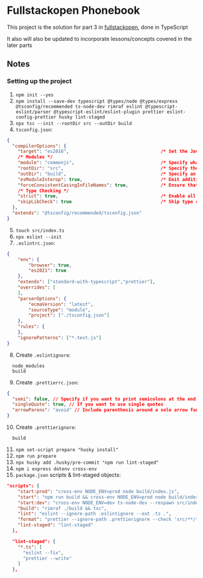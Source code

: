 # Fullstackopen Phonebook

This project is the solution for part 3 in [fullstackopen](https://fullstackopen.com/en/part3), done in TypeScript

It also will also be updated to incorporate lessons/concepts covered in the later parts

## Notes

### Setting up the project

1. `npm init --yes`
2. `npm install --save-dev typescript @types/node @types/express @tsconfig/recommended ts-node-dev rimraf eslint @typescript-eslint/parser @typescript-eslint/eslint-plugin prettier eslint-config-prettier husky lint-staged`
3. `npx tsc --init --rootDir src --outDir build`
4. `tsconfig.json`:
```json
{
  "compilerOptions": {
    "target": "es2016",                                  /* Set the JavaScript language version for emitted JavaScript and include compatible library declarations. */
    /* Modules */
    "module": "commonjs",                                /* Specify what module code is generated. */
    "rootDir": "src",                                    /* Specify the root folder within your source files. */
    "outDir": "build",                                   /* Specify an output folder for all emitted files. */
    "esModuleInterop": true,                             /* Emit additional JavaScript to ease support for importing CommonJS modules. This enables 'allowSyntheticDefaultImports' for type compatibility. */
    "forceConsistentCasingInFileNames": true,            /* Ensure that casing is correct in imports. */
    /* Type Checking */
    "strict": true,                                      /* Enable all strict type-checking options. */
    "skipLibCheck": true                                 /* Skip type checking all .d.ts files. */
  },
  "extends": "@tsconfig/recommended/tsconfig.json"
}

```
5. `touch src/index.ts`
6. `npx eslint --init`
7. `.eslintrc.json`:
```json
{
    "env": {
        "browser": true,
        "es2021": true
    },
    "extends": ["standard-with-typescript","prettier"],
    "overrides": [
    ],
    "parserOptions": {
        "ecmaVersion": "latest",
        "sourceType": "module",
        "project": ["./tsconfig.json"]
    },
    "rules": {
    },
    "ignorePatterns": ["*.test.js"]
}
```
8. Create `.eslintignore`:
```
  node_modules
  build
```
9. Create `.prettierrc.json`:
```json
{
  "semi": false, // Specify if you want to print semicolons at the end of statements
  "singleQuote": true, // If you want to use single quotes
  "arrowParens": "avoid" // Include parenthesis around a sole arrow function parameter
}
```

10. Create `.prettierignore`:
```
  build
```

11. `npm set-script prepare "husky install"`
12. `npm run prepare`
13. `npx husky add .husky/pre-commit "npm run lint-staged"`
14. `npm i express dotenv cross-env`
15. `package.json` scripts & lint-staged objects:

```json
"scripts": {
    "start:prod": "cross-env NODE_ENV=prod node build/index.js",
    "start": "npm run build && cross-env NODE_ENV=prod node build/index.js",
    "start:dev": "cross-env NODE_ENV=dev ts-node-dev --respawn src/index.ts",
    "build": "rimraf ./build && tsc",
    "lint": "eslint --ignore-path .eslintignore --ext .ts .",
    "format": "prettier --ignore-path .prettierignore --check 'src/**/*.ts' 'test/**/*.ts'",
    "lint-staged": "lint-staged"
  },

  "lint-staged": {
    "*.ts": [
      "eslint --fix",
      "prettier --write"
    ]
  },
```